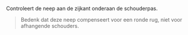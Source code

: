 
Controleert de neep aan de zijkant onderaan de schouderpas.

> Bedenk dat deze neep compenseert voor een ronde rug, niet voor afhangende schouders.